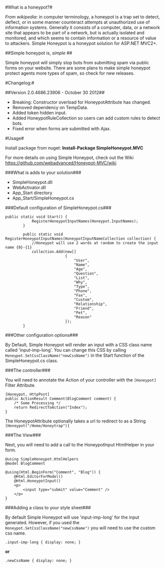 #What is a honeypot?#

*From wikipedia*: in computer terminology, a honeypot is a trap set to detect, deflect, or in some manner counteract attempts at unauthorized use of information systems. Generally it consists of a computer, data, or a network site that appears to be part of a network, but is actually isolated and monitored, and which seems to contain information or a resource of value to attackers. Simple Honeypot is a honeypot solution for ASP.NET MVC2+.

##Simple honeypot is, _simple_ ##

Simple honeypot will simply stop bots from submitting spam via public forms on your website. There are some plans to make simple honeypot protect agents more types of spam, so check for new releases.

#Changelog:#

##Version 2.0.4686.23906 - October 30 2012##

- Breaking: Constructor overload for HoneypotAttribute has changed.
- Removed dependency on TempData.
- Added token hidden input.
- Added HoneypotRuleCollection so users can add custom rules to detect bots.
- Fixed error when forms are submitted with Ajax.

#Usage#

Install package from nuget: **Install-Package SimpleHoneypot.MVC** 

For more details on using Simple Honeypot, check out the Wiki https://github.com/webadvanced/Honeypot-MVC/wiki

###What is adds to your solution###
 
- SimpleHoneypot.dll
- WebActivator.dll
- App_Start directory
- App_Start/SimpleHoneypot.cs
 
###Default configuration of SimpleHoneypot.cs###

	public static void Start() {
				RegisterHoneypotInputNames(Honeypot.InputNames);
			}
			
			public static void RegisterHoneypotInputNames(HoneypotInputNameCollection collection) {
				//Honeypot will use 2 words at random to create the input name {0}-{1}
				collection.Add(new[]
							   {
								   "User",
								   "Name",
								   "Age",
								   "Question",
								   "List",
								   "Why",
								   "Type",
								   "Phone",
								   "Fax",
								   "Custom",
								   "Relationship",
								   "Friend",
								   "Pet",
								   "Reason"
							   });
			}
			
###Other configuration options###

By Default, Simple Honeypot will render an input with a CSS class name called 'input-imp-long'. You can change this CSS by calling `Honeypot.SetCssClassName("newCssName")` in the Start function of the SimpleHoneypot.cs class.

###The controller###

You will need to annotate the Action of your controller with the `[Honeypot]` Filter Attribute.

	[Honeypot, HttpPost]
	public ActionResult Comment(BlogComment comment) {
		/* Some Processing */
		return RedirectToAction("Index");
	}

The HoneypotAttribute optionally takes a url to redirect to as a String `[Honeypot("/Home/Honeytrap")]`

###The View###

Next, you will need to add a call to the HoneypotInput HtmlHelper in your form.

	@using SimpleHoneypot.HtmlHelpers
	@model BlogComment

	@using(Html.BeginForm("Comment", "Blog")) {
		@Html.EditorForModel()
		@Html.HoneypotInput()
		<p>
			<input type="submit" value="Comment" />
		</p>
	}
	
###Adding a class to your style sheet###

By default Simple Honeypot will use 'input-imp-long' for the input generated. However, if you used the `Honeypot.SetCssClassName("newCssName")` you will need to use the custom css name.

	.input-imp-long { display: none; }
**or**

	.newCssName { display: none; }
